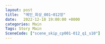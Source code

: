 ```yaml
---
layout: post
title:  "메인_회상_001~012장"
date:   2022-12-18 19:00:00 +0000
categories: Main
Tags: Story Main
SceneCode: ["scene_skip_cp001-012_q1_s10"]
---
```

